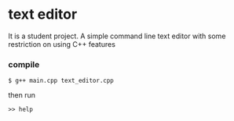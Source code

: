 # text editor
It is a student project.
A simple command line text editor with some restriction on using C++ features
### compile
```shell
$ g++ main.cpp text_editor.cpp
```
then run 
```
>> help
```
